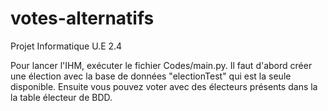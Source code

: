 # votes-alternatifs
Projet Informatique U.E 2.4

Pour lancer l'IHM, exécuter le fichier Codes/main.py.
Il faut d'abord créer une élection avec la base de données "electionTest" qui est la seule disponible.
Ensuite vous pouvez voter avec des électeurs présents dans la la table électeur de BDD.
